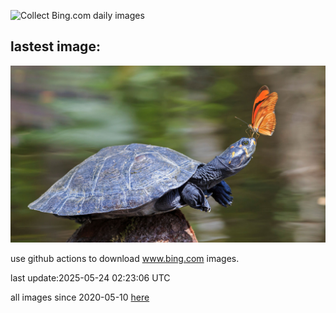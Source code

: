 ![Collect Bing.com daily images](https://github.com/counter2015/bing-daily-images/workflows/Collect%20Bing.com%20daily%20images/badge.svg)
## lastest image:
![](images/img.jpg)

use github actions to download www.bing.com images.

last update:2025-05-24 02:23:06 UTC

all images since 2020-05-10 [here](https://github.com/counter2015/bing-daily-images/tree/master/images) 
